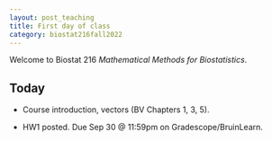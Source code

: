 ```yaml
---
layout: post_teaching
title: First day of class
category: biostat216fall2022
---
```


Welcome to Biostat 216 *Mathematical Methods for Biostatistics*.

## Today

* Course introduction, vectors (BV Chapters 1, 3, 5).

* HW1 posted. Due Sep 30 @ 11:59pm on Gradescope/BruinLearn.
